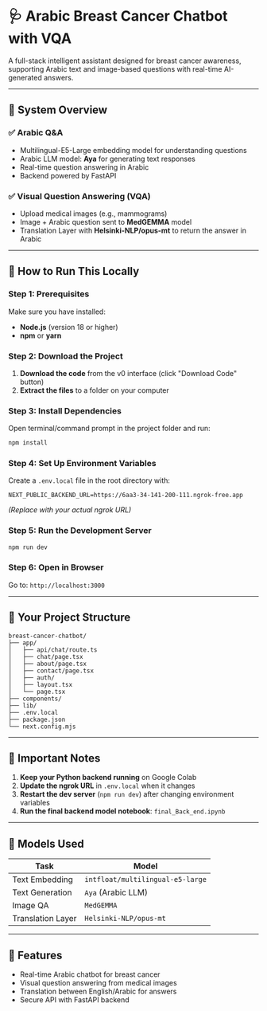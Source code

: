 
# 🩺 Arabic Breast Cancer Chatbot with VQA

A full-stack intelligent assistant designed for breast cancer awareness, supporting Arabic text and image-based questions with real-time AI-generated answers.

---

## 📌 System Overview

### ✅ Arabic Q&A

- Multilingual-E5-Large embedding model for understanding questions
- Arabic LLM model: **Aya** for generating text responses
- Real-time question answering in Arabic
- Backend powered by FastAPI

### ✅ Visual Question Answering (VQA)

- Upload medical images (e.g., mammograms)
- Image + Arabic question sent to **MedGEMMA** model
- Translation Layer with **Helsinki-NLP/opus-mt** to return the answer in Arabic

---

## 🚀 How to Run This Locally

### Step 1: Prerequisites

Make sure you have installed:

- **Node.js** (version 18 or higher)
- **npm** or **yarn**

### Step 2: Download the Project

1. **Download the code** from the v0 interface (click "Download Code" button)
2. **Extract the files** to a folder on your computer

### Step 3: Install Dependencies

Open terminal/command prompt in the project folder and run:

```bash
npm install
```

### Step 4: Set Up Environment Variables

Create a `.env.local` file in the root directory with:

```plaintext
NEXT_PUBLIC_BACKEND_URL=https://6aa3-34-141-200-111.ngrok-free.app
```

*(Replace with your actual ngrok URL)*

### Step 5: Run the Development Server

```bash
npm run dev
```

### Step 6: Open in Browser

Go to: `http://localhost:3000`

---

## 📁 Your Project Structure

```plaintext
breast-cancer-chatbot/
├── app/
│   ├── api/chat/route.ts
│   ├── chat/page.tsx
│   ├── about/page.tsx
│   ├── contact/page.tsx
│   ├── auth/
│   ├── layout.tsx
│   └── page.tsx
├── components/
├── lib/
├── .env.local
├── package.json
└── next.config.mjs
```

---

## 🔧 Important Notes

1. **Keep your Python backend running** on Google Colab
2. **Update the ngrok URL** in `.env.local` when it changes
3. **Restart the dev server** (`npm run dev`) after changing environment variables
4. **Run the final backend model notebook**: `final_Back_end.ipynb`

---

## 🤖 Models Used

| Task               | Model                               |
|--------------------|--------------------------------------|
| Text Embedding     | `intfloat/multilingual-e5-large`     |
| Text Generation    | `Aya` (Arabic LLM)                   |
| Image QA           | `MedGEMMA`                           |
| Translation Layer  | `Helsinki-NLP/opus-mt`               |

---

## 🧠 Features

- Real-time Arabic chatbot for breast cancer
- Visual question answering from medical images
- Translation between English/Arabic for answers
- Secure API with FastAPI backend
